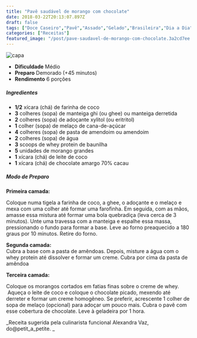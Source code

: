```yaml
---
title: "Pavê saudável de morango com chocolate"
date: 2018-03-22T20:13:07.897Z
draft: false
tags: ["Doce Caseiro","Pavê","Assado","Gelado","Brasileira","Dia a Dia","pavê","pavê de chocolate","Receitas","Receitas com chocolate","Receitas com frutas","Receitas simples e fáceis"]
categories: ["Receitas"]
featured_image: "/post/pave-saudavel-de-morango-com-chocolate.3a2cd7ee.jpeg"
---
```


![capa](/post/pave-saudavel-de-morango-com-chocolate.3a2cd7ee.jpeg)

*   **Dificuldade** Médio
*   **Preparo** Demorado (+45 minutos)
*   **Rendimento** 6 porções

##### Ingredientes

*   **1/2** xícara (chá) de farinha de coco
*   **3** colheres (sopa) de manteiga ghi (ou ghee) ou manteiga derretida
*   **2** colheres (sopa) de adoçante xylitol (ou eritritol)
*   **1** colher (sopa) de melaço de cana-de-açúcar
*   **4** colheres (sopa) de pasta de amendoim ou amendoim
*   **2** colheres (sopa) de água
*   **3** scoops de whey protein de baunilha
*   **5** unidades de morango grandes
*   **1** xícara (chá) de leite de coco
*   **1** xícara (chá) de chocolate amargo 70% cacau

##### Modo de Preparo

**Primeira camada:**

Coloque numa tigela a farinha de coco, a ghee, o adoçante e o melaço e mexa com uma colher até formar uma farofinha. Em seguida, com as mãos, amasse essa mistura até formar uma bola quebradiça (leva cerca de 3 minutos). Unte uma travessa com a manteiga e espalhe essa massa, pressionando o fundo para formar a base. Leve ao forno preaquecido a 180 graus por 10 minutos. Retire do forno.

**Segunda camada:**  
Cubra a base com a pasta de amêndoas. Depois, misture a água com o whey protein até dissolver e formar um creme. Cubra por cima da pasta de amêndoa

**Terceira camada:**

Coloque os morangos cortados em fatias finas sobre o creme de whey.  Aqueça o leite de coco e coloque o chocolate picado, mexendo até derreter e formar um creme homogêneo. Se preferir, acrescente 1 colher de sopa de melaço (opcional) para adoçar um pouco mais. Cubra o pavê com esse cobertura de chocolate. Leve à geladeira por 1 hora.

_Receita sugerida pela culinarista funcional Alexandra Vaz, do@petit\_a\_petite. _
